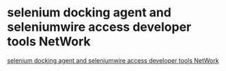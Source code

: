 # selenium docking agent and seleniumwire access developer tools NetWork
[selenium docking agent and seleniumwire access developer tools NetWork](https://aiwithcloud.com/2022/09/15/selenium_docking_agent_and_seleniumwire_access_developer_tools_network/)